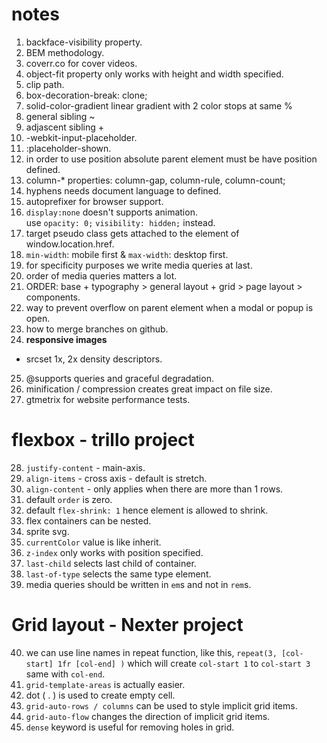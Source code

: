 # notes

1. backface-visibility property.
2. BEM methodology.
3. coverr.co for cover videos.
4. object-fit property only works with height and width specified.
5. clip path.
6. box-decoration-break: clone;
7. solid-color-gradient linear gradient with 2 color stops at same %
8. general sibling ~
9. adjascent sibling +
10. -webkit-input-placeholder.
11. :placeholder-shown. 
12. in order to use position absolute parent element must be have position defined.
13. column-* properties: column-gap, column-rule, column-count;
14. hyphens needs document language to defined.
15. autoprefixer for browser support.
16. ```display:none``` doesn't supports animation. \
use ```opacity: 0;``` ```visibility: hidden;``` instead.
17. target pseudo class gets attached to the element of window.location.href.
18. ```min-width```: mobile first & ```max-width```: desktop first.
19. for specificity purposes we write media queries at last.
20. order of media queries matters a lot.
21. ORDER: base + typography > general layout + grid > page layout > components.
22. way to prevent overflow on parent element when a modal or popup is open.
23. how to merge branches on github.
24. **responsive images**
- srcset 1x, 2x density descriptors.
25. @supports queries and graceful degradation.
26. minification / compression creates great impact on file size.
27. gtmetrix for website performance tests.

# flexbox - trillo project

28. ```justify-content``` - main-axis.
29. ```align-items``` - cross axis - default is stretch.
30. ```align-content``` - only applies when there are more than 1 rows.
31. default ```order``` is zero.
32. default ```flex-shrink: 1``` hence element is allowed to shrink.
33. flex containers can be nested.
34. sprite svg.
35. ``currentColor`` value is like inherit.
36. ``z-index`` only works with position specified.
37. ``last-child`` selects last child of container.
38. ``last-of-type`` selects the same type element.
39. media queries should be written in ``em``s and not in ``rem``s.

# Grid layout - Nexter project
40. we can use line names in repeat function, like this, ``repeat(3, [col-start] 1fr [col-end] )`` which will create ``col-start 1`` to ``col-start 3`` same with ``col-end``.
41. ``grid-template-areas`` is actually easier.
42. dot ( . ) is used to create empty cell.
43. ``grid-auto-rows / columns`` can be used to style implicit grid items.
44. ``grid-auto-flow`` changes the direction of implicit grid items.
45. ``dense`` keyword is useful for removing holes in grid.

